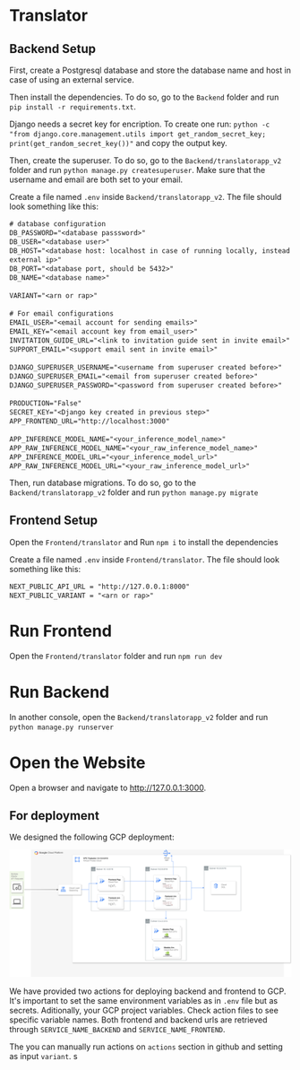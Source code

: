 # Translator

## Backend Setup

First, create a Postgresql database and store the database name and host in case of using an external service.

Then install the dependencies.  To do so, go to the `Backend` folder and run `pip install -r requirements.txt`.

Django needs a secret key for encription. To create one run: `python -c "from django.core.management.utils import get_random_secret_key; print(get_random_secret_key())"` and copy the output key.

Then, create the superuser. To do so, go to the `Backend/translatorapp_v2` folder and run `python manage.py createsuperuser`. Make sure that the username and email are both set to your email.

Create a file named `.env` inside `Backend/translatorapp_v2`. The file should look something like this:

```
# database configuration
DB_PASSWORD="<database passsword>"
DB_USER="<database user>"
DB_HOST="<database host: localhost in case of running locally, instead external ip>"
DB_PORT="<database port, should be 5432>"
DB_NAME="<database name>"

VARIANT="<arn or rap>"

# For email configurations
EMAIL_USER="<email account for sending emails>"
EMAIL_KEY="<email account key from email_user>"
INVITATION_GUIDE_URL="<link to invitation guide sent in invite email>"
SUPPORT_EMAIL="<support email sent in invite email>"

DJANGO_SUPERUSER_USERNAME="<username from superuser created before>"
DJANGO_SUPERUSER_EMAIL="<email from superuser created before>"
DJANGO_SUPERUSER_PASSWORD="<password from superuser created before>"

PRODUCTION="False"
SECRET_KEY="<Django key created in previous step>"
APP_FRONTEND_URL="http://localhost:3000"

APP_INFERENCE_MODEL_NAME="<your_inference_model_name>"
APP_RAW_INFERENCE_MODEL_NAME="<your_raw_inference_model_name>"
APP_INFERENCE_MODEL_URL="<your_inference_model_url>"
APP_RAW_INFERENCE_MODEL_URL="<your_raw_inference_model_url>"
```
Then, run database migrations. To do so, go to the `Backend/translatorapp_v2` folder and run `python manage.py migrate`

## Frontend Setup

Open the `Frontend/translator` and Run `npm i` to install the dependencies

Create a file named `.env` inside `Frontend/translator`. The file should look something like this:

```
NEXT_PUBLIC_API_URL = "http://127.0.0.1:8000"
NEXT_PUBLIC_VARIANT = "<arn or rap>"
```

# Run Frontend
Open the `Frontend/translator` folder and run `npm run dev`

# Run Backend
In another console, open the `Backend/translatorapp_v2` folder and run `python manage.py runserver`

# Open the Website
Open a browser and navigate to http://127.0.0.1:3000.

## For deployment

We designed the following GCP deployment:

![GCP deployment description](assets/deployment.png)

We have provided two actions for deploying backend and frontend to GCP. It's important to set the same environment variables as in `.env` file but as secrets. Aditionally, your GCP project variables.
Check action files to see specific variable names. Both frontend and backend urls are retrieved through `SERVICE_NAME_BACKEND` and `SERVICE_NAME_FRONTEND`.

The you can manually run actions on `actions` section in github and setting as input `variant`.
s
